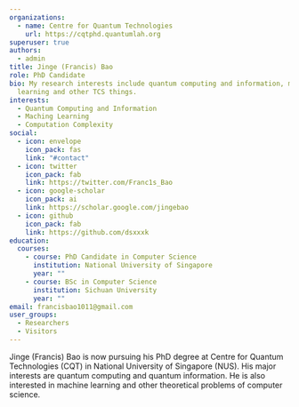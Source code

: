 ```yaml
---
organizations:
  - name: Centre for Quantum Technologies
    url: https://cqtphd.quantumlah.org
superuser: true
authors:
  - admin
title: Jinge (Francis) Bao
role: PhD Candidate
bio: My research interests include quantum computing and information, machine
  learning and other TCS things.
interests:
  - Quantum Computing and Information
  - Maching Learning
  - Computation Complexity
social:
  - icon: envelope
    icon_pack: fas
    link: "#contact"
  - icon: twitter
    icon_pack: fab
    link: https://twitter.com/Franc1s_Bao
  - icon: google-scholar
    icon_pack: ai
    link: https://scholar.google.com/jingebao
  - icon: github
    icon_pack: fab
    link: https://github.com/dsxxxk
education:
  courses:
    - course: PhD Candidate in Computer Science
      institution: National University of Singapore
      year: ""
    - course: BSc in Computer Science
      institution: Sichuan University
      year: ""
email: francisbao1011@gmail.com
user_groups:
  - Researchers
  - Visitors
---
```

Jinge (Francis) Bao is now pursuing his PhD degree at Centre for Quantum Technologies (CQT) in National University of Singapore (NUS). His major interests are quantum computing and quantum information. He is also interested in machine learning and other theoretical problems of computer science.
